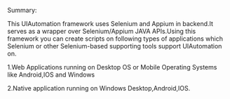  Summary:
 
 
 
This UIAutomation framework uses Selenium and Appium in backend.It serves as a wrapper over Selenium/Appium JAVA APIs.Using this framework you 
can create scripts on following types of applications which Selenium or other Selenium-based supporting tools support UIAutomation on.

1.Web Applications running on Desktop OS or Mobile Operating Systems like Android,IOS and Windows


2.Native application running on Windows Desktop,Android,IOS.
